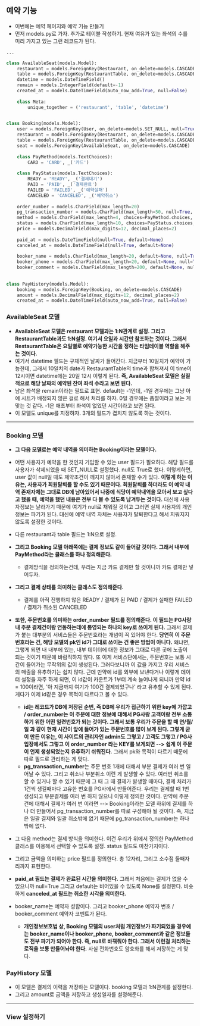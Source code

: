## 예약 기능
- 이번에는 예약 페이지와 예약 기능 만들기 
- 먼저 models.py로 가자. 추가로 테이블 작성하기. 현재 여유가 있는 좌석의 수를 미리 가지고 있는 그런 레코드가 된다. 

```python
...

class AvailableSeat(models.Model):
    restaurant = models.ForeignKey(Restaurant, on_delete=models.CASCADE)
    table = models.ForeignKey(RestaurantTable, on_delete=models.CASCADE)
    datetime = models.DateTimeField()
    remain = models.IntegerField(default=-1) 
    created_at = models.DateTimeField(auto_now_add=True, null=False)
    
    class Meta:
        unique_together = ('restaurant', 'table', 'datetime')
        

class Booking(models.Model): 
    user = models.ForeignKey(User, on_delete=models.SET_NULL, null=True)
    restaurant = models.ForeignKey(Restaurant, on_delete=models.CASCADE)
    table = models.ForeignKey(RestaurantTable, on_delete=models.CASCADE)
    seat = models.ForeignKey(AvailableSeat, on_delete=models.CASCADE)
    
    class PayMethod(models.TextChoices):
        CARD = 'CARD', _('카드')
        
    class PayStatus(models.TextChoices):
        READY = 'READY', _('결제대기')
        PAID = 'PAID', _('결제완료')
        FAILED = 'FAILED', _('예약실패')
        CANCELED = 'CANCELED', _('예약취소')
        
    order_number = models.CharField(max_length=20)
    pg_transaction_number = models.CharField(max_length=50, null=True, default=None)
    method = models.CharField(max_length=4, choices=PayMethod.choices, default=PayMethod.CARD)
    status = models.CharField(max_length=10, choices=PayStatus.choices, default=PayStatus.READY)
    price = models.DecimalField(max_digits=12, decimal_places=2)
    
    paid_at = models.DateTimeField(null=True, default=None)
    canceled_at = models.DateTimeField(null=True, default=None)
    
    booker_name = models.CharField(max_length=20, default=None, null=True)
    booker_phone = models.CharField(max_length=20, default=None, null=True)
    booker_comment = models.CharField(max_length=200, default=None, null=True)
    
    
class PayHistory(models.Model):
    booking = models.ForeignKey(Booking, on_delete=models.CASCADE)
    amount = models.DecimalField(max_digits=12, decimal_places=2)
    created_at = models.DateTimeField(auto_now_add=True, null=False)   
```

### AvailableSeat 모델
- **AvailableSeat 모델은 restaurant 모델과는 1:N관계로 설정. 그리고 RestaurantTable과도 1:N설정. 여기서 요일과 시간만 참조하는 것이다. 그래서 RestaurantTable은 요일별로 예약가능한 시간을 정하는 타임테이블 역할을
  해주는 것이다.** 
- 여기서 datetime 필드는 구체적인 날짜가 들어간다. 지금부터 10일치가 예약이 가능한데, 그래서 10일치의 date가 RestaurantTable의 time과 합쳐져서 이 time이 12시이면 datetime에는 20일 12시 
  이렇게 된다. **즉, AvailableSeat 모델은 실질적으로 해당 날짜의 예약된 잔여 좌석 수라고 보면 된다.**
- 남은 좌석을 remain이라는 필드로 표현. default는 -1인데, -1일 경우에는 그냥 아예 시트가 배정되지 않은 걸로 해서 처리를 하자. 0일 경우에는 품절이라고 보는 게 맞는 것 같다. -1은 애초부터 좌석이 
  없었던 시간이라고 보면 된다. 
- 이 모델도 unique를 지정하자. 3개의 필드가 겹치지 않도록 하는 것이다. 

* * *

### Booking 모델
- **그 다음 모델로는 예약 내역을 의미하는 Booking이라는 모델이다.**
- 어떤 사용자가 예약을 한 것인지 기입할 수 있는 user 필드가 필요하다. 해당 필드를 사용자가 삭제되었을 때 SET_NULL로 설정했다. null도 True로 했다. 이렇게하면, user 값이 null일 때도 제약조건이
  깨지지 않아서 존재할 수가 있다. **이렇게 하는 이유는, 사용자가 회원탈퇴를 할 수도 있기 때문이다. 회원탈퇴를 하더라도 이 예약 내역 존재자체는 그대로 DB에 남아있어서 나중에 식당이 예약내역을 모아서 
  보고 싶다고 했을 때, 예약을 했던 내용은 전부 다 볼 수 있도록 남겨두는 것이다.** 대신에 사용자정보는 날라가기 때문에 여기가 null로 채워질 것이고 그러면 실제 사용자의 개인정보는 파기가 된다. 대신에 예약 내역 자체는 사용자가 탈퇴한다고 해서 지워지지 않도록 설정한 것이다. 
- 다른 restaurant과 table 필드는 1:N으로 설정. 
- **그리고 Booking 모델 아래쪽에는 결제 정보도 같이 들어갈 것이다. 그래서 내부에 PayMethod라는 클래스를 하나 정의해준다.**
  - 결제방식을 정의하는건데, 우리는 지금 카드 결제만 할 것이니까 카드 결제만 넣어두자. 

- **그리고 결제 상태를 의미하는 클래스도 정의해준다.**
  - 결제를 아직 진행하지 않은 READY / 결제가 된 PAID / 결제가 실패한 FAILED / 결제가 취소된 CANCELED 

- **또한, 주문번호를 의미하는 order_number 필드를 정의해준다. 이 필드는 PG사랑 내 주문 결제건이랑 연동하는데에 통영되는 하나의 key로 쓰이게 된다.** 그래서 결제가 붙는 대부분의 서비스들은 주문번호라는 개념이 꼭 있어야 한다. **당연히 이 주문번호라는 건, 해당 모델의 pk인 id가 그대로 쓰이는 건 좋은 방법이 아니다.** 왜냐면, 그렇게 되면 내 내부에 있는, 내부 데이터에 대한 정보가 그대로 다른 곳에 노출이 되는 것이기 때문에 바람직하지 않다. 또 이게 서비스단에서는, 주문번호는 보통 시간이 들어가는 무작위의 값이 생성된다. 그러다보니까 이 값을 가지고 우리 서비스의 매출을 유추하기는 쉽지 않다. 근데 만약에 id를 외부에 보낸다거나 이렇게 데이터 설정을 자주 하게 되면, 이 id값이 카운트가 1부터 계속 늘어나게 되니까 만약 id = 100이라면, '아 지금까지 여기가 100건 결제되었구나' 라고 유추할 수 있게 된다. 게다가 이제 id같은 경우 목적이 다르다고 볼 수 있다. 
  - **id는 레코드가 DB에 저장된 순번, 즉 DB에 우리가 접근하기 위한 key에 가깝고 / order_number는 이 주문에 대한 정보에 대해서 PG사랑 고객이랑 전부 소통하기 위한 어떤 일련번호가 되는 것이다. 그래서 보통 우리가 주문을 할 때 연/월/일 과 같이 현재 시간이 앞에 들어가 있는 주문번호를 많이 보게 된다. 그렇게 굳이 만든 이유는, 이 사이트의 관리자인 admin도 그렇고 / 고객도 그렇고 / PG사 입장에서도 그렇고 이 order_number 라는 KEY를 보게되면 --> 쉽게 이 주문이 언제 생성되었는지 유추하기 쉬워진다.** 그래서 pk와 목적이 다르기 때문에 따로 필드로 관리하는 게 맞다. 
  - **pg_transaction_number**는 주문 번호 1개에 대해서 부분 결제가 여러 번 일어날 수 있다. 그리고 취소나 부분취소 이런 게 발생할 수 있다. 여러번 취소를 할 수 있거나 할 수 있기 때문에 그 때 그 때 결제가 발생할 때마다, 결제 처리가 1건씩 생길때마다 고유한 번호를 PG사에서 만들어준다. 우리는 결제할 때 1번 생성되고 부분결제를 여러 번 하지 않으니 이렇게 정의한 것이다. 만약에 주문 건에 대해서 결제가 여러 번 이라면 --> Booking이라는 모델 하위에 결제를 하나 더 만들어서 pg_transaction_number를 따로 구성해야 될 것이다. 즉, 지금은 일괄 결제와 일괄 취소밖에 없기 때문에 pg_transaction_number는 하나밖에 없다. 
- 그 다음 method는 결제 방식을 의미한다. 이건 우리가 위에서 정의한 PayMethod 클래스를 이용해서 선택할 수 있도록 설정. status 필드도 마찬가지이다. 
- 그리고 금액을 의미하는 price 필드를 정의한다. 총 12자리, 그리고 소수점 둘째자리까지 표현한다.
- **paid_at 필드는 결제가 완료된 시간을 의미한다.** 그래서 처음에는 결제가 없을 수 있으니까 null=True 그리고 default는 비어있을 수 있도록 None를 설정한다. 비슷하게 **canceled_at 필드는 취소한 시각을 의미한다.** 
- booker_name는 예약자 성함이다. 그리고 booker_phone 예약자 번호 / booker_comment 예약자 코멘트가 된다. 
  - **개인정보보호법 상, Booking 모델의 user처럼 개인정보가 파기되었을 경우에는 booker_name이나 booker_phone, booker_comment과 같은 정보들도 전부 파기가 되어야 한다. 즉, null로 바꿔줘야 한다. 그래서 이런걸 처리하는 로직을 보통 만들어놔야 한다.** 사실 전화번호도 암호화를 해서 저장하는 게 맞다. 


### PayHistory 모델
- 이 모델은 결제의 이력을 저장하는 모델이다. booking 모델과 1:N관계를 설정한다. 
- 그리고 amount로 금액을 저장하고 생성일자를 설정해준다. 


* * *

### View 설정하기



